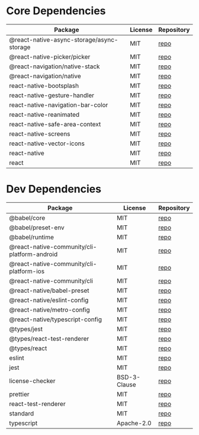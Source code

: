 # Core Dependencies
| Package | License | Repository |
|---|---|---|
| @react-native-async-storage/async-storage | MIT | [repo](https://github.com/react-native-async-storage/async-storage) |
| @react-native-picker/picker | MIT | [repo](https://github.com/react-native-picker/picker) |
| @react-navigation/native-stack | MIT | [repo](https://github.com/react-navigation/react-navigation) |
| @react-navigation/native | MIT | [repo](https://github.com/react-navigation/react-navigation) |
| react-native-bootsplash | MIT | [repo](https://github.com/zoontek/react-native-bootsplash) |
| react-native-gesture-handler | MIT | [repo](https://github.com/software-mansion/react-native-gesture-handler) |
| react-native-navigation-bar-color | MIT | [repo](https://github.com/thebylito/react-native-navigation-bar-color) |
| react-native-reanimated | MIT | [repo](https://github.com/software-mansion/react-native-reanimated) |
| react-native-safe-area-context | MIT | [repo](https://github.com/th3rdwave/react-native-safe-area-context) |
| react-native-screens | MIT | [repo](https://github.com/software-mansion/react-native-screens) |
| react-native-vector-icons | MIT | [repo](https://github.com/oblador/react-native-vector-icons) |
| react-native | MIT | [repo](https://github.com/facebook/react-native) |
| react | MIT | [repo](https://github.com/facebook/react) |

# Dev Dependencies
| Package | License | Repository |
|---|---|---|
| @babel/core | MIT | [repo](https://github.com/babel/babel) |
| @babel/preset-env | MIT | [repo](https://github.com/babel/babel) |
| @babel/runtime | MIT | [repo](https://github.com/babel/babel) |
| @react-native-community/cli-platform-android | MIT | [repo](https://github.com/react-native-community/cli) |
| @react-native-community/cli-platform-ios | MIT | [repo](https://github.com/react-native-community/cli) |
| @react-native-community/cli | MIT | [repo](https://github.com/react-native-community/cli) |
| @react-native/babel-preset | MIT | [repo](https://github.com/facebook/react-native) |
| @react-native/eslint-config | MIT | [repo](https://github.com/facebook/react-native) |
| @react-native/metro-config | MIT | [repo](https://github.com/facebook/react-native) |
| @react-native/typescript-config | MIT | [repo](https://github.com/facebook/react-native) |
| @types/jest | MIT | [repo](https://github.com/DefinitelyTyped/DefinitelyTyped) |
| @types/react-test-renderer | MIT | [repo](https://github.com/DefinitelyTyped/DefinitelyTyped) |
| @types/react | MIT | [repo](https://github.com/DefinitelyTyped/DefinitelyTyped) |
| eslint | MIT | [repo](https://github.com/eslint/eslint) |
| jest | MIT | [repo](https://github.com/jestjs/jest) |
| license-checker | BSD-3-Clause | [repo](https://github.com/davglass/license-checker) |
| prettier | MIT | [repo](https://github.com/prettier/prettier) |
| react-test-renderer | MIT | [repo](https://github.com/facebook/react) |
| standard | MIT | [repo](https://github.com/standard/standard) |
| typescript | Apache-2.0 | [repo](https://github.com/Microsoft/TypeScript) |
